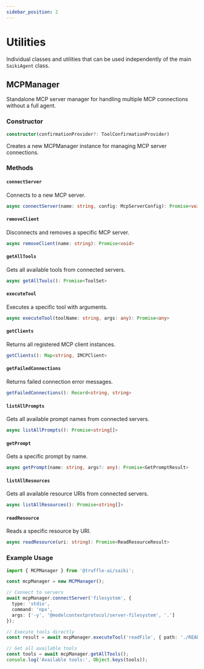 ```yaml
---
sidebar_position: 2
---
```


# Utilities

Individual classes and utilities that can be used independently of the main `SaikiAgent` class.

## MCPManager

Standalone MCP server manager for handling multiple MCP connections without a full agent.

### Constructor

```typescript
constructor(confirmationProvider?: ToolConfirmationProvider)
```

Creates a new MCPManager instance for managing MCP server connections.

### Methods

#### `connectServer`

Connects to a new MCP server.

```typescript
async connectServer(name: string, config: McpServerConfig): Promise<void>
```

#### `removeClient`

Disconnects and removes a specific MCP server.

```typescript
async removeClient(name: string): Promise<void>
```

#### `getAllTools`

Gets all available tools from connected servers.

```typescript
async getAllTools(): Promise<ToolSet>
```

#### `executeTool`

Executes a specific tool with arguments.

```typescript
async executeTool(toolName: string, args: any): Promise<any>
```

#### `getClients`

Returns all registered MCP client instances.

```typescript
getClients(): Map<string, IMCPClient>
```

#### `getFailedConnections`

Returns failed connection error messages.

```typescript
getFailedConnections(): Record<string, string>
```

#### `listAllPrompts`

Gets all available prompt names from connected servers.

```typescript
async listAllPrompts(): Promise<string[]>
```

#### `getPrompt`

Gets a specific prompt by name.

```typescript
async getPrompt(name: string, args?: any): Promise<GetPromptResult>
```

#### `listAllResources`

Gets all available resource URIs from connected servers.

```typescript
async listAllResources(): Promise<string[]>
```

#### `readResource`

Reads a specific resource by URI.

```typescript
async readResource(uri: string): Promise<ReadResourceResult>
```

### Example Usage

```typescript
import { MCPManager } from '@truffle-ai/saiki';

const mcpManager = new MCPManager();

// Connect to servers
await mcpManager.connectServer('filesystem', {
  type: 'stdio',
  command: 'npx',
  args: ['-y', '@modelcontextprotocol/server-filesystem', '.']
});

// Execute tools directly
const result = await mcpManager.executeTool('readFile', { path: './README.md' });

// Get all available tools
const tools = await mcpManager.getAllTools();
console.log('Available tools:', Object.keys(tools));
``` 
